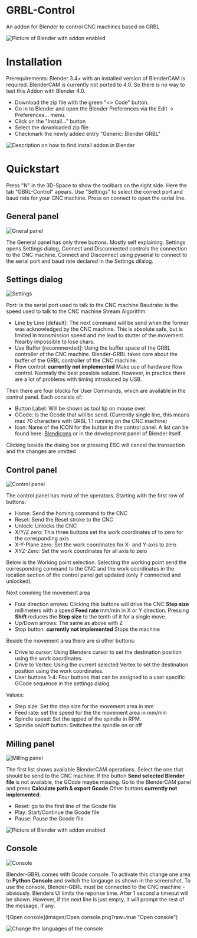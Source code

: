 # GRBL-Control
An addon for Blender to control CNC machines based on GRBL

![Picture of Blender with addon enabled](images/Overview.png?raw=true "Blender with Blender-GRBL enabled")

# Installation
Prerequirements:
Blender 3.4+ with an installed version of BlenderCAM is required. BlenderCAM is currently not ported to 4.0. So there is no way to test this Addon with Blender 4.0.

- Download the zip file with the green "<> Code" button. 
- Go in to Blender and open the Blender Preferences via the Edit -> Preferences... menu.
- Click on the "Install..." button
- Select the downloaded zip file
- Checkmark the newly added entry "Generic: Blender GRBL"

![Description on how to find install addon in Blender](images/Install.png?raw=true "Find install addon in Blender")

# Quickstart
Press "N" in the 3D-Space to show the toolbars on the right side. Here the tab "GBRL-Control" apears.  Use "Settings" to select the correct port and baud rate for your CNC machine. Press on connect to open the serial line. 

## General panel
![Gneral panel](images/General.png?raw=true "General panel")

The General panel has only three buttons. Mostly self explaining. Settings opens Settings dialog, Connect and Disconnected controls the connection to the CNC machine.
Connect and Disconnect using pyserial to connect to the serial port and baud rate declared in the Settings dilalog.

## Settings dialog
![Settings](images/Settings.png?raw=true "Settings")

Port: is the serial port used to talk to the CNC machine
Baudrate: is the speed used to talk to the CNC machine
Stream Algorithm:
- Line by Line [default]: The next command will be send when the former was acknowledged by the CNC machine. This is absolute safe, but is limited in transmission speed and me lead to stutter of the movement. Nearby impossible to lose chars.
- Use Buffer [recommended]: Using the buffer space of the GRBL controller of the CNC machine. Blender-GRBL takes care about the buffer of the GRBL controller of the CNC machine.
- Flow control: __currently not implemented__ Make use of hardware flow control. Normally the best possible soluion. However, in practice there are a lot of problems with timing introduced by USB.

Then there are four blocks for User Commands, which are available in the control panel. Each consists of:
- Button Label: Will be shown as tool tip on mouse over
- GCode: Is the Gcode that will be send. (Currently single line, this means max 70 characters with GRBL 1.1 running on the CNC machine)
- Icon: Name of the ICON for the button in the control panel. A list can be found here: [Blendicons](https://wilkinson.graphics/blender-icons/) or in the development panel of Blender itself.

Clicking beside the díalog box or pressing ESC will cancel the transaction and the changes are omitted

## Control panel
![Control panel](images/Control.png?raw=true "Control panel")

The control panel has most of the operators. Starting with the first row of buttons:
- Home: Send the homing command to the CNC
- Reset: Send the Reset stroke to the CNC
- Unlock: Unlocks the CNC
- X/Y/Z zero: This three buttons set the work coordinates of to zero for the coresponding axis
- X-Y-Plane zero: Set the work coordinates for X- and Y-axis to zero
- XYZ-Zero: Set the work coordinates for all axis to zero

Below is the Working point selection. Selecting the working point send the corresponding command to the CNC and the work coordinates in the location section of the control panel get updated (only if connected and unlocked).

Next comming the movement area
- Four direction arrows: Clicking this buttons will drive the CNC __Step size__ millimeters with a speed __Feed rate__ mm/min in X or Y direction. Pressing __Shift__ reduces the __Step size__ to the tenth of it for a single move.
- Up/Down arrows: The same as above with Z
- Stop button: __currently not implemented__ Stops the machine

Beside the movement area there are si other buttons:
- Drive to cursor: Using Blenders cursor to set the destination position using the work coordinates.
- Drive to Vertex: Using the current selected Vertex to set the destination position using the work coordinates.
- User buttons 1-4: Four buttons that can be assigned to a user specific GCode sequence in the settings dialog.

Values:
- Step size: Set the step size for the movement area in mm
- Feed rate: set the speed for the the movement area in mm/min
- Spindle speed: Set the spped of the spindle in RPM.
- Spindle on/off button: Switches the spindle on or off
  
## Milling panel
![Milling panel](images/Milling.png?raw=true "Title")

The first list shows available BlenderCAM operations. Select the one that should be send to the CNC machine. If the button __Send selected Blender file__ is not available, the GCode maybe missing. Go to the BlenderCAM panel and press __Calculate path & export Gcode__
Other buttons __currently not implemented__:
- Reset: go to the first line of the Gcode file
- Play: Start/Continue the Gcode file
- Pause: Pause the Gcode file

![Picture of Blender with addon enabled](images/Milling%20with%20BlenderCAM%20enabled.png?raw=true "Blender with Blender-GRBL enabled")

## Console
![Console](images/Console.png?raw=true "Console")

Blender-GBRL comes with Gcode console. To activate this change one area to __Python Console__ and switch the langauge as shown in the screenshot. To use the console, Blender-GBRL must be connected to the CNC machine - obviously. Blenders UI limits the reponse time. After 1 second a timeout will be shown. However, if the next line is just empty, it will prompt the rest of the message, if any.

![Open console](images/Open console.png?raw=true "Open console")

![Change the languages of the console](images/Languages_Gcode.png?raw=true "Change console language")

